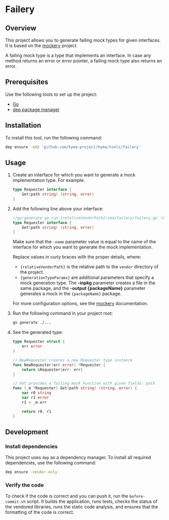 # Failery

## Overview

This project allows you to generate failing mock types for given interfaces. It is based on the [mockery](https://github.com/vektra/mockery) project.

A failing mock type is a type that implements an interface. In case any method returns an error or error pointer, a failing mock type also returns an error.

## Prerequisites

Use the following tools to set up the project:

- [Go](https://golang.org)
- [dep package manager](https://github.com/golang/dep)

## Installation

To install this tool, run the following command:

```bash
dep ensure -add 'github.com/kyma-project/kyma/tools/failery'
```

## Usage

1. Create an interface for which you want to generate a mock implementation type. For example:

    ```go
    type Requester interface {
        Get(path string) (string, error)
    }
    ```

1. Add the following line above your interface:

    ```go
    //go:generate go run {relativeVendorPath}/cmd/failery/failery.go -name=Requester -case=underscore {generationTypeParams}
    type Requester interface {
        Get(path string) (string, error)
    }
    ```

    Make sure that the `-name` parameter value is equal to the name of the interface for which you want to generate the mock implementation.

    Replace values in curly braces with the proper details, where:

    - `{relativeVendorPath}` is the relative path to the `vendor` directory of the project.
    - `{generationTypeParams}` are additional parameters that specify a mock generation type. The **-inpkg** parameter creates a file in the same package, and the **-output {packageName}** parameter generates a mock in the `{packageName}` package.

    For more configuration options, see the [mockery](https://github.com/vektra/mockery) documentation.

1. Run the following command in your project root:

    ```bash
    go generate ./...
    ```

1. See the generated type:

    ```go
    type Requester struct {
        err error
    }

    // NewRequester creates a new Requester type instance
    func NewRequester(err error) *Requester {
        return &Requester{err: err}
    }

    // Get provides a failing mock Function with given fields: path
    func (_m *Requester) Get(path string) (string, error) {
        var r0 string
        var r1 error
        r1 = _m.err

        return r0, r1
    }
    ```

## Development

### Install dependencies

This project uses `dep` as a dependency manager. To install all required dependencies, use the following command:

```bash
dep ensure -vendor-only
```

### Verify the code

To check if the code is correct and you can push it, run the `before-commit.sh` script. It builds the application, runs tests, checks the status of the vendored libraries, runs the static code analysis, and ensures that the formatting of the code is correct.

